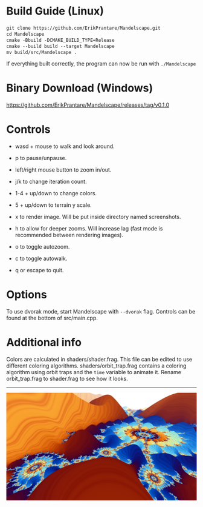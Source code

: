 # Build Guide (Linux)
```
git clone https://github.com/ErikPrantare/Mandelscape.git
cd Mandelscape
cmake -Bbuild -DCMAKE_BUILD_TYPE=Release
cmake --build build --target Mandelscape
mv build/src/Mandelscape .
```
If everything built correctly, the program can now be run with `./Mandelscape`

# Binary Download (Windows)
https://github.com/ErikPrantare/Mandelscape/releases/tag/v0.1.0

# Controls
- wasd + mouse to walk and look around.

- p to pause/unpause.

- left/right mouse button to zoom in/out.

- j/k to change iteration count.

- 1-4 + up/down to change colors.

- 5 + up/down to terrain y scale.

- x to render image. Will be put inside directory named screenshots.

- h to allow for deeper zooms. Will increase lag 
        (fast mode is recommended between rendering images).

- o to toggle autozoom.

- c to toggle autowalk.

- q or escape to quit.

# Options
To use dvorak mode, start Mandelscape with `--dvorak` flag.
Controls can be found at the bottom of src/main.cpp.

# Additional info
Colors are calculated in shaders/shader.frag. This file can be edited to
use different coloring algorithms. shaders/orbit\_trap.frag contains a
coloring algorithm using orbit traps and the `time` variable to animate
it. Rename orbit\_trap.frag to shader.frag to see how it looks.

---

![](preview.jpg?raw=true "Title")
